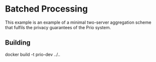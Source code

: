 # Batched Processing

This example is an example of a minimal two-server aggregation scheme that
fulfils the privacy guarantees of the Prio system.

## Building

docker build -t prio-dev ../..
